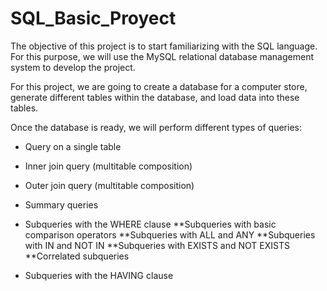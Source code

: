 # SQL_Basic_Proyect


The objective of this project is to start familiarizing with the SQL language. For this purpose, we will use the MySQL relational database management system to develop the project.

For this project, we are going to create a database for a computer store, generate different tables within the database, and load data into these tables.

Once the database is ready, we will perform different types of queries:

*  Query on a single table
  
*  Inner join query (multitable composition)
  
 * Outer join query (multitable composition)
  
 * Summary queries
  
 * Subqueries with the WHERE clause
   **Subqueries with basic comparison operators
   **Subqueries with ALL and ANY
   **Subqueries with IN and NOT IN
   **Subqueries with EXISTS and NOT EXISTS
   **Correlated subqueries
    
 * Subqueries with the HAVING clause
